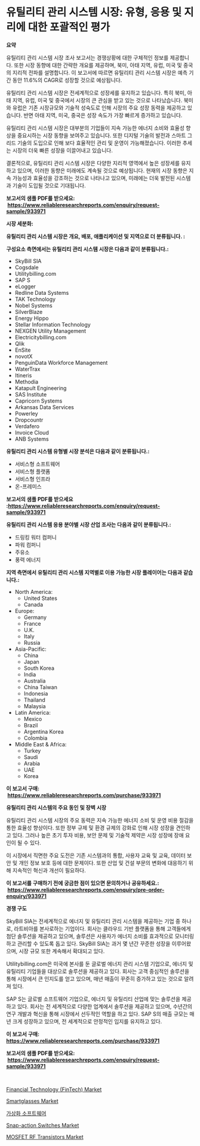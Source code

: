 <p><h1>유틸리티 관리 시스템 시장: 유형, 응용 및 지리에 대한 포괄적인 평가</h1></p><p><strong>요약</strong></p>
<p><p>유틸리티 관리 시스템 시장 조사 보고서는 경쟁상황에 대한 구체적인 정보를 제공합니다. 또한 시장 동향에 대한 간략한 개요를 제공하며, 북미, 아태 지역, 유럽, 미국 및 중국의 지리적 전파를 설명합니다. 이 보고서에 따르면 유틸리티 관리 시스템 시장은 예측 기간 동안 11.6%의 CAGR로 성장할 것으로 예상됩니다.</p><p>유틸리티 관리 시스템 시장은 전세계적으로 성장세를 유지하고 있습니다. 특히 북미, 아태 지역, 유럽, 미국 및 중국에서 시장의 큰 관심을 받고 있는 것으로 나타났습니다. 북미와 유럽은 기존 시장규모와 기술적 성숙도로 인해 시장의 주요 성장 동력을 제공하고 있습니다. 반면 아태 지역, 미국, 중국은 성장 속도가 가장 빠르게 증가하고 있습니다.</p><p>유틸리티 관리 시스템 시장은 대부분의 기업들이 지속 가능한 에너지 소비와 효율성 향상을 중요시하는 시장 동향을 보여주고 있습니다. 또한 디지털 기술의 발전과 스마트 그리드 기술의 도입으로 인해 보다 효율적인 관리 및 운영이 가능해졌습니다. 이러한 추세는 시장의 더욱 빠른 성장을 이끌어내고 있습니다.</p><p>결론적으로, 유틸리티 관리 시스템 시장은 다양한 지리적 영역에서 높은 성장세를 유지하고 있으며, 이러한 동향은 미래에도 계속될 것으로 예상됩니다. 현재의 시장 동향은 지속 가능성과 효율성을 강조하는 것으로 나타나고 있으며, 미래에는 더욱 발전된 시스템과 기술이 도입될 것으로 기대됩니다.</p></p>
<p><strong>보고서의 샘플 PDF를 받으세요: &nbsp;<a href="https://www.reliableresearchreports.com/enquiry/request-sample/933971">https://www.reliableresearchreports.com/enquiry/request-sample/933971</a></strong></p>
<p><strong>시장 세분화:</strong></p>
<p><strong> 유틸리티 관리 시스템 시장은 개요, 배포, 애플리케이션 및 지역으로 더 분류됩니다. :</strong></p>
<p><strong>구성요소 측면에서는 유틸리티 관리 시스템 시장은 다음과 같이 분류됩니다.:</strong></p>
<p><ul><li>SkyBill SIA</li><li>Cogsdale</li><li>Utilitybilling.com</li><li>SAP S</li><li>eLogger</li><li>Redline Data Systems</li><li>TAK Technology</li><li>Nobel Systems</li><li>SilverBlaze</li><li>Energy Hippo</li><li>Stellar Information Technology</li><li>NEXGEN Utility Management</li><li>Electricitybilling.com</li><li>Qlik</li><li>EnSite</li><li>novotX</li><li>PenguinData Workforce Management</li><li>WaterTrax</li><li>Itineris</li><li>Methodia</li><li>Katapult Engineering</li><li>SAS Institute</li><li>Capricorn Systems</li><li>Arkansas Data Services</li><li>Powerley</li><li>Dropcountr</li><li>Verdafero</li><li>Invoice Cloud</li><li>ANB Systems</li></ul></p>
<p><strong> 유틸리티 관리 시스템 유형별 시장 분석은 다음과 같이 분류됩니다.:</strong></p>
<p><ul><li>서비스형 소프트웨어</li><li>서비스형 플랫폼</li><li>서비스형 인프라</li><li>온-프레미스</li></ul></p>
<p><strong>보고서의 샘플 PDF를 받으세요 :<a href="https://www.reliableresearchreports.com/enquiry/request-sample/933971">https://www.reliableresearchreports.com/enquiry/request-sample/933971</a></strong></p>
<p><strong> 유틸리티 관리 시스템 응용 분야별 시장 산업 조사는 다음과 같이 분류됩니다.:</strong></p>
<p><ul><li>드링킹 워터 컴퍼니</li><li>파워 컴퍼니</li><li>주유소</li><li>풍력 에너지</li></ul></p>
<p><strong>지역 측면에서 유틸리티 관리 시스템 지역별로 이용 가능한 시장 플레이어는 다음과 같습니다.:</strong></p>
<p><ul>
    <li>
        North America:
        <ul>
            <li>United States</li>
            <li>Canada</li>
        </ul>
    </li>
    <li>
        Europe:
        <ul>
            <li>Germany</li>
            <li>France</li>
            <li>U.K.</li>
            <li>Italy</li>
            <li>Russia</li>
        </ul>
    </li>
    <li>
        Asia-Pacific:
        <ul>
            <li>China</li>
            <li>Japan</li>
            <li>South Korea</li>
            <li>India</li>
            <li>Australia</li>
            <li>China Taiwan</li>
            <li>Indonesia</li>
            <li>Thailand</li>
            <li>Malaysia</li>
        </ul>
    </li>
    <li>
        Latin America:
        <ul>
            <li>Mexico</li>
            <li>Brazil</li>
            <li>Argentina Korea</li>
            <li>Colombia</li>
        </ul>
    </li>
    <li>
        Middle East & Africa:
        <ul>
            <li>Turkey</li>
            <li>Saudi</li>
            <li>Arabia</li>
            <li>UAE</li>
            <li>Korea</li>
        </ul>
    </li>
    </ul></p>
<p><strong>이 보고서 구매: &nbsp;<a href="https://www.reliableresearchreports.com/purchase/933971">https://www.reliableresearchreports.com/purchase/933971</a></strong></p>
<p><strong>유틸리티 관리 시스템의 주요 동인 및 장벽 시장</strong></p>
<p><p>유틸리티 관리 시스템 시장의 주요 동력은 지속 가능한 에너지 소비 및 운영 비용 절감을 통한 효율성 향상이다. 또한 정부 규제 및 환경 규제의 강화로 인해 시장 성장을 견인하고 있다. 그러나 높은 초기 투자 비용, 보안 문제 및 기술적 제약은 시장 성장에 장애 요인이 될 수 있다. </p><p>이 시장에서 직면한 주요 도전은 기존 시스템과의 통합, 사용자 교육 및 교육, 데이터 보안 및 개인 정보 보호 등에 대한 문제이다. 또한 산업 및 건설 부문의 변화에 대응하기 위해 지속적인 혁신과 개선이 필요하다.</p></p>
<p><strong>이 보고서를 구매하기 전에 궁금한 점이 있으면 문의하거나 공유하세요.: &nbsp;<a href="https://www.reliableresearchreports.com/enquiry/pre-order-enquiry/933971">https://www.reliableresearchreports.com/enquiry/pre-order-enquiry/933971</a></strong></p>
<p><strong>경쟁 구도</strong></p>
<p><p>SkyBill SIA는 전세계적으로 에너지 및 유틸리티 관리 시스템을 제공하는 기업 중 하나로, 라트비아를 본사로하는 기업이다. 회사는 클라우드 기반 플랫폼을 통해 고객들에게 첨단 솔루션을 제공하고 있으며, 솔루션은 사용자가 에너지 소비를 효과적으로 모니터링하고 관리할 수 있도록 돕고 있다. SkyBill SIA는 과거 몇 년간 꾸준한 성장을 이루어왔으며, 시장 규모 또한 계속해서 확대되고 있다.</p><p>Utilitybilling.com은 미국에 본사를 둔 글로벌 에너지 관리 시스템 기업으로, 에너지 및 유틸리티 기업들을 대상으로 솔루션을 제공하고 있다. 회사는 고객 중심적인 솔루션을 통해 시장에서 큰 인지도를 얻고 있으며, 매년 매출이 꾸준히 증가하고 있는 것으로 알려져 있다.</p><p>SAP S는 글로벌 소프트웨어 기업으로, 에너지 및 유틸리티 산업에 맞는 솔루션을 제공하고 있다. 회사는 전 세계적으로 다양한 업계에서 솔루션을 제공하고 있으며, 수년간의 연구 개발과 혁신을 통해 시장에서 선두적인 역할을 하고 있다. SAP S의 매출 규모는 매년 크게 성장하고 있으며, 전 세계적으로 안정적인 입지를 유지하고 있다.</p></p>
<p><strong>이 보고서 구매: &nbsp; <a href="https://www.reliableresearchreports.com/purchase/933971">https://www.reliableresearchreports.com/purchase/933971</a></strong></p>
<p><strong>보고서의 샘플 PDF를 받으세요: &nbsp;<a href="https://www.reliableresearchreports.com/enquiry/request-sample/933971">https://www.reliableresearchreports.com/enquiry/request-sample/933971</a></strong><strong></strong></p>
<p>&nbsp;</p>
<p><p><a href="https://issuu.com/reportprime-2/docs/financial-technology-fintech-market-size-2030.pptx">Financial Technology (FinTech) Market</a></p><p><a href="https://military-diascia-e68.notion.site/Smartglasses-Market-Size-Growth-and-Forecast-from-2024-2031-ad693e7849db441e8787fde84bc3d582">Smartglasses Market</a></p><p><a href="https://github.com/vs019sa3m8x/Market-Research-Report-List-1/blob/main/1666225184221.md">가상화 소프트웨어</a></p><p><a href="https://gentle-editor-9db.notion.site/Snap-action-Switches-Market-Analysis-and-Market-Size-Global-Industry-Overview-Market-Segmentation--5c7210d7a10c447bb067bc3555c9927f">Snap-action Switches Market</a></p><p><a href="https://github.com/RoccoManning/Market-Research-Report-List-3/blob/main/mosfet-rf-transistors-market.md">MOSFET RF Transistors Market</a></p></p>